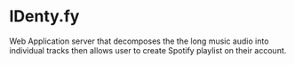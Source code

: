 # IDenty.fy
Web Application server that decomposes the the long music audio into individual tracks then allows user to create Spotify playlist on their account.
